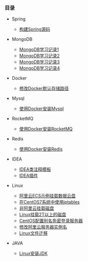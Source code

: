 ### 目录
* Spring
	* [构建Spring源码](/Spring/1.build-spring-source) 


* MongoDB
	* [MongoDB学习记录1](/MongoDB/mongo-note1)
	* [MongoDB学习记录2](/MongoDB/mongo-note2)
	* [MongoDB学习记录3](/MongoDB/mongo-note3)
	* [MongoDB学习记录4](/MongoDB/mongo-note4)


* Docker
  * [修改Docker默认存储路径](/Docker/1.modify-store-path) 


* Mysql
  * [使用Docker安装Mysql](/Mysql/install.md)


* RocketMQ
  *  [使用Docker安装RocketMQ](/RocketMQ/install)


* Redis
  * [使用Docker安装Redis](/Redis/install)


* IDEA
  * [IDEA类注释模板](/IDEA/code-template)
  * [IDEA插件](/IDEA/idea-plugin)


* Linux
  * [阿里云ECS示例挂载数据云盘](/Linux/mount_vdb)
  * [在CentOS7系统中使用iptables](/Linux/firewall)
  * [非阿里云挂载磁盘](/Linux/mount_noaliyun)
  * [Linux挂载2T以上的磁盘](/Linux/Linux挂载2T以上的磁盘)
  * [CentOS配置别名免密登录服务器](/Linux/centos_login_with_alis)
  * [修改阿里云服务器实例名](/Linux/aliyun_modify_hostname)
  * [Linux文件迁移](/Linux/Linux下迁移文件)


* JAVA
  * [Linux安装JDK](/java/JDK_install)